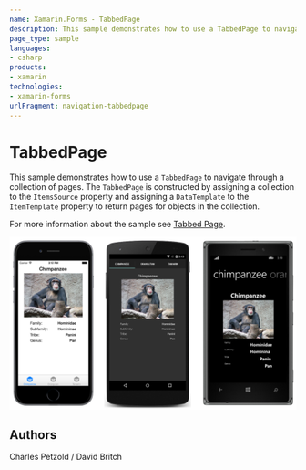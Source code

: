 ```yaml
---
name: Xamarin.Forms - TabbedPage
description: This sample demonstrates how to use a TabbedPage to navigate through a collection of pages. The TabbedPage is constructed by assigning a collection...
page_type: sample
languages:
- csharp
products:
- xamarin
technologies:
- xamarin-forms
urlFragment: navigation-tabbedpage
---
```

# TabbedPage

This sample demonstrates how to use a `TabbedPage` to navigate through a collection of pages. The `TabbedPage` is constructed by assigning a collection to the `ItemsSource` property and assigning a `DataTemplate` to the `ItemTemplate` property to return pages for objects in the collection.

For more information about the sample see [Tabbed Page](http://developer.xamarin.com/guides/cross-platform/xamarin-forms/user-interface/navigation/tabbed-page/).

![TabbedPage application screenshot](Screenshots/01All.png "TabbedPage application screenshot")

## Authors

Charles Petzold / David Britch
